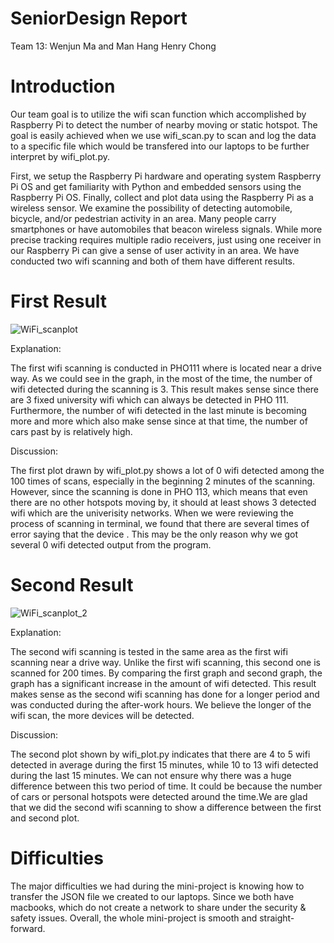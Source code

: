 
# SeniorDesign Report
Team 13: Wenjun Ma and Man Hang Henry Chong

# Introduction
 Our team goal is to utilize the wifi scan function which accomplished by Raspberry Pi to detect the number of nearby moving or static hotspot.
 The goal is easily achieved when we use wifi_scan.py to scan and log the data to a specific file which would be transfered into our laptops to be further interpret by wifi_plot.py. 
 
First, we setup the Raspberry Pi hardware and operating system Raspberry Pi OS and get familiarity with Python and embedded sensors using the Raspberry Pi OS. Finally, collect and plot data using the Raspberry Pi as a wireless sensor. We examine the possibility of detecting automobile, bicycle, and/or pedestrian activity in an area. Many people carry smartphones or have automobiles that beacon wireless signals. While more precise tracking requires multiple radio receivers, just using one receiver in our Raspberry Pi can give a sense of user activity in an area. We have conducted two wifi scanning and both of them have different results.

# First Result
![WiFi_scanplot](https://user-images.githubusercontent.com/90300850/133684543-3403f49a-d87a-4e7d-8dc3-6a76167ca396.png)

 Explanation:
 
 The first wifi scanning is conducted in PHO111 where is located near a drive way. As we could see in the graph, in the most of the time, the number of wifi detected during the scanning is 3. This result makes sense since there are 3 fixed university wifi which can always be detected in PHO 111. Furthermore, the number of wifi detected in the last minute is becoming more and more which also make sense since at that time, the number of cars past by is relatively high.

 Discussion:
 
 The first plot drawn by wifi_plot.py shows a lot of 0 wifi detected among the 100 times of scans, especially in the beginning 2 minutes of the scanning. However, since the scanning is done in PHO 113, which means that even there are no other hotspots moving by, it should at least shows 3 detected wifi which are the univerisity networks. When we were reviewing the process of scanning in terminal, we found that there are several times of error saying that the device . This may be the only reason why we got several  0 wifi detected output from the program.

# Second Result
![WiFi_scanplot_2](https://user-images.githubusercontent.com/90300850/133714206-c284b940-cee9-4ac5-ab3b-26cf91e3cc67.png)

Explanation:

The second wifi scanning is tested in the same area as the first wifi scanning near a drive way. Unlike the first wifi scanning, this second one is scanned for 200 times. By comparing the first graph and second graph, the graph has a significant increase in the amount of wifi detected. This result makes sense as the second wifi scanning has done for a longer period and was conducted during the after-work hours. We believe the longer of the wifi scan, the more devices will be detected.

Discussion:

The second plot shown by wifi_plot.py indicates that there are 4 to 5 wifi detected in average during the first 15 minutes, while 10 to 13 wifi detected during the last 15 minutes. We can not ensure why there was a huge difference between this two period of time. It could be because the number of cars or personal hotspots were detected around the time.We are glad that we did the second wifi scanning to show a difference between the first and second plot.

# Difficulties

The major difficulties we had during the mini-project is knowing how to transfer the JSON file we created to our laptops. Since we both have macbooks, which do not create a network to share under the security & safety issues. Overall, the whole mini-project is smooth and straight-forward.
